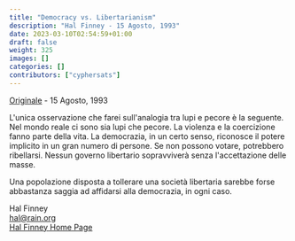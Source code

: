 ```yaml
---
title: "Democracy vs. Libertarianism"
description: "Hal Finney - 15 Agosto, 1993"
date: 2023-03-10T02:54:59+01:00
draft: false
weight: 325
images: []
categories: []
contributors: ["cyphersats"]
---
```


[Originale](https://web.archive.org/web/20041206194945/http://finney.org/~hal/liberty_demo.html) - 15 Agosto, 1993

L'unica osservazione che farei sull'analogia tra lupi e pecore è la seguente. Nel mondo reale ci sono sia lupi che pecore. La violenza e la coercizione fanno parte della vita. La democrazia, in un certo senso, riconosce il potere implicito in un gran numero di persone. Se non possono votare, potrebbero ribellarsi. Nessun governo libertario sopravviverà senza l'accettazione delle masse.

Una popolazione disposta a tollerare una società libertaria sarebbe forse abbastanza saggia ad affidarsi alla democrazia, in ogni caso.

Hal Finney<br>
hal@rain.org<br>
[Hal Finney Home Page](/cypherpunk/hal-finney/hal-finney-home-page)
